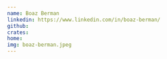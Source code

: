```yaml
---
name: Boaz Berman
linkedin: https://www.linkedin.com/in/boaz-berman/
github:
crates:
home:
img: boaz-berman.jpeg
---
```

